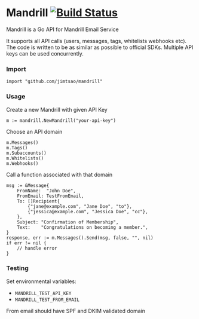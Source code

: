 # Mandrill [![Build Status](https://travis-ci.org/jimtsao/mandrill.svg)](https://travis-ci.org/jimtsao/mandrill)
Mandrill is a Go API for Mandrill Email Service

It supports all API calls (users, messages, tags, whitelists webhooks etc). The code is written to be as similar as possible to official SDKs. Multiple API keys can be used concurrently.

### Import
    import "github.com/jimtsao/mandrill"

### Usage
Create a new Mandrill with given API Key

    m := mandrill.NewMandrill("your-api-key")

Choose an API domain

	m.Messages()
	m.Tags()
	m.Subaccounts()
	m.Whitelists()
	m.Webhooks()

Call a function associated with that domain

	msg := &Message{
		FromName:  "John Doe",
		FromEmail: TestFromEmail,
		To: []Recipient{
			{"jane@example.com", "Jane Doe", "to"},
			{"jessica@example.com", "Jessica Doe", "cc"},
		},
		Subject: "Confirmation of Membership",
		Text:    "Congratulations on becoming a member.",
	}
	response, err := m.Messages().Send(msg, false, "", nil)
	if err != nil {
		// handle error
	}

### Testing
Set environmental variables:

* `MANDRILL_TEST_API_KEY`
* `MANDRILL_TEST_FROM_EMAIL`

From email should have SPF and DKIM validated domain